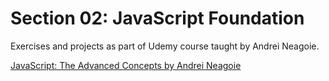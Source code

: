 # Section 02: JavaScript Foundation
Exercises and projects as part of Udemy course taught by Andrei Neagoie.

[JavaScript: The Advanced Concepts by Andrei Neagoie](https://www.udemy.com/course/advanced-javascript-concepts/)
